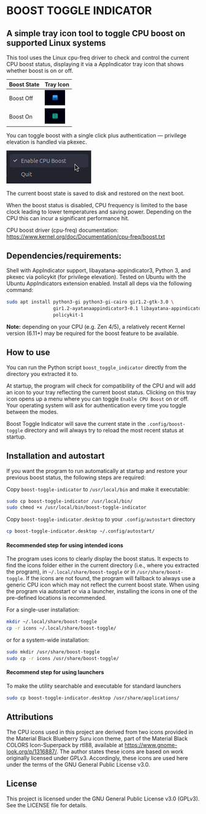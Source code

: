 # BOOST TOGGLE INDICATOR

## A simple tray icon tool to toggle CPU boost on supported Linux systems

This tool uses the Linux cpu-freq driver to check and control the current CPU boost status, displaying it via a AppIndicator tray icon that shows whether boost is on or off.

| Boost State | Tray Icon |
|-------------|-----------|
| Boost Off   | ![Boost off](images/boost_off_screenshot.png) |
| Boost On    | ![Boost on](images/boost_on_screenshot.png)   | 

You can toggle boost with a single click plus authentication — privilege elevation is handled via pkexec.

![Menu with toggle](images/menu_screenshot.png)

The current boost state is saved to disk and restored on the next boot. 

When the boost status is disabled, CPU frequency is limited to the base clock leading to lower temperatures and saving power. Depending on the CPU this can incur a significant performance hit.

CPU boost driver (cpu-freq) documentation: <https://www.kernel.org/doc/Documentation/cpu-freq/boost.txt>

## Dependencies/requirements:

Shell with AppIndicator support, libayatana-appindicator3, Python 3, and pkexec via policykit (for privilege elevation). Tested on Ubuntu with the Ubuntu AppIndicators extension enabled. Install all deps via the following command:

```bash
sudo apt install python3-gi python3-gi-cairo gir1.2-gtk-3.0 \
                 gir1.2-ayatanaappindicator3-0.1 libayatana-appindicator3-1 \
                 policykit-1
```                 

**Note:** depending on your CPU (e.g. Zen 4/5), a relatively recent Kernel version (6.11+) may be required for the boost feature to be available.

## How to use

You can run the Python script `boost_toggle_indicator` directly from the directory you extracted it to. 

At startup, the program will check for compatibility of the CPU and will add an icon to your tray reflecting the current boost status. Clicking on this tray icon opens up a menu where you can toggle `Enable CPU Boost` on or off. Your operating system will ask for authentication every time you toggle between the modes.

Boost Toggle Indicator will save the current state in the `.config/boost-toggle` directory and will always try to reload the most recent status at startup.

## Installation and autostart

If you want the program to run automatically at startup and restore your previous boost status, the following steps are required:

Copy `boost-toggle-indicator` to `/usr/local/bin` and make it executable:
```bash
sudo cp boost-toggle-indicator /usr/local/bin/
sudo chmod +x /usr/local/bin/boost-toggle-indicator
```

Copy `boost-toggle-indicator.desktop` to your `.config/autostart` directory
```bash
cp boost-toggle-indicator.desktop ~/.config/autostart/
```

#### Recommended step for using intended icons
			
The program uses icons to clearly display the boost status. It expects to find the icons folder either in the current directory (i.e., where you extracted the program), in `~/.local/share/boost-toggle` or in `/usr/share/boost-toggle`. If the icons are not found, the program will fallback to always use a generic CPU icon which may not reflect the current boost state. When using the program via autostart or via a launcher, installing the icons in one of the pre-defined locations is recommended.

For a single-user installation:
```bash
mkdir ~/.local/share/boost-toggle
cp -r icons ~/.local/share/boost-toggle/
```

or for a system-wide installation:
```bash
sudo mkdir /usr/share/boost-toggle
sudo cp -r icons /usr/share/boost-toggle/
```

#### Recommend step for using launchers
			
To make the utility searchable and executable for standard launchers
```bash	
sudo cp boost-toggle-indicator.desktop /usr/share/applications/
```

## Attributions

The CPU icons used in this project are derived from two icons provided in the Material Black Blueberry Suru icon theme, part of the Material Black COLORS Icon-Superpack by rtl88, available at <https://www.gnome-look.org/p/1316887/>. The author states these icons are based on work originally licensed under GPLv3. Accordingly, these icons are used here under the terms of the GNU General Public License v3.0.


## License

This project is licensed under the GNU General Public License v3.0 (GPLv3). See the LICENSE file for details.

